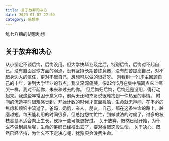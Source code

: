 ```yaml
---
title: 关于放弃和决心
date: 2023-01-07 22:30
category: 感想等
---
```


乱七八糟的胡思乱想

<!--more-->

## 关于放弃和决心

从小坚定不谈后悔，后悔没用。但大学快毕业及之后，特别后悔，后悔对不起自己。没有直面足球方面的弱点，没有坚持长期苦练竞赛，没有刻苦提高自己，对不起身边人的信任，更对不起自己，想想可以做的很好呀。
刚看到一个UP主回顾自己的十年，讲到大学毕业的节点，我又深深痛哭，像22年5月在集中隔离点床上痛哭一样，我对不起你，未来和过去的你。
但后悔归后悔，后悔还是没用，得行动起来。我这些年常困于意义中，前两天还和杰哥说很难找到一件热爱的事情。
时间的流逝平时很难感觉到，开始计数的时候才直面残酷，生命就无声间，在不必的焦虑和烦恼中流逝了。爸妈，奶奶，亲人，朋友，自己，都在这条生命的路上，越磨越短。每天能利用的时间很多，但总抱怨忙忙忙，到做减法的时候了，过多的枝枝蔓蔓不适合向上生长，砍掉一些可能更好过。
关于放弃，既然已经开始，为什么不做到最后呢，生命的筹码已经推出去了，要对得起这段生命。
关于决心，既然已经坚持，为什么不下定决心呢，犹豫只会浪费生命。